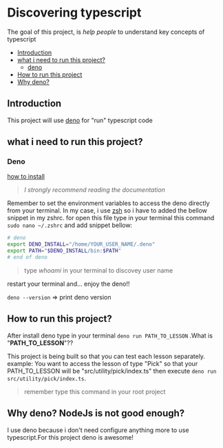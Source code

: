 # Discovering typescript

The goal of this project, is *help people* to understand key concepts of typescript

- [Introduction](#Introduction)
- [what i need to run this project?](#what-i-need-to-run-this-project)
    - [deno](#deno) 
- [How to run this project](#How-to-run-this-project)
- [Why deno?](#Why-deno?-NodeJs-is-not-good-enough)


## Introduction

This project will use [deno](https://deno.land/) for "run" typescript code

## what i need to run this project?

### Deno

[how to install](https://deno.land/#installation)

> _I strongly recommend reading the documentation_

Remember to set the environment variables to access the deno directly from your terminal. In my case, i use [zsh](https://ohmyz.sh/) so i have to added the bellow snippet in my zshrc.
for open this file type in your terminal this command `sudo nano ~/.zshrc` and add snippet bellow:

```zsh
# deno
export DENO_INSTALL="/home/YOUR_USER_NAME/.deno"
export PATH="$DENO_INSTALL/bin:$PATH"
# end of deno
```

> type _whoami_ in your terminal to discovey user name

restart your terminal and... enjoy the deno!!

`deno --version` => print deno version

## How to run this project?

After install deno type in your terminal `deno run PATH_TO_LESSON` .What is "**PATH_TO_LESSON**"??

This project is being built so that you can test each lesson separately.
example: You want to access the lesson of type "Pick" so that your PATH_TO_LESSON will be "src/utility/pick/index.ts" then execute `deno run src/utility/pick/index.ts`.

> remember type this command in your root project

## Why deno? NodeJs is not good enough?

I use deno because i don't need configure anything more to use typescript.For this project deno is awesome!
